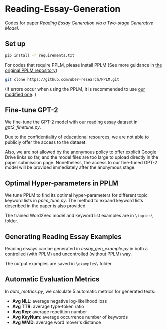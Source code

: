 # Reading-Essay-Generation

Codes for paper *Reading Essay Generation via a Two-stage Generative Model*. 

## Set up

```bash
pip install -r requirements.txt
```

For codes that require PPLM, please install PPLM (See more guidance in [the original PPLM repository](https://github.com/uber-research/PPLM))

<!-- ```bash
git clone https://github.com/ReadingEssayGeneration/PPLM.git
``` -->

```bash
git clone https://github.com/uber-research/PPLM.git
```

(If errors occur when using the PPLM, it is recommended to use [our modified one](https://anonymous.4open.science/r/PPLM-A468/). )

## Fine-tune GPT-2

We fine-tune the GPT-2 model with our reading essay dataset in *gpt2_finetune.py*. 

Due to the confidentiality of educational resources, we are not able to publicly offer the access to the dataset. 

Also, we are not allowed by the anonymous policy to offer explicit Google Drive links so far, and the model files are too large to upload directly in the paper submission page. Nonetheless, the access to our fine-tuned GPT-2 model will be provided immediately after the anonymous stage. 

<!-- Nonetheless, our fine-tuned GPT-2 model is provided in [Google Drive](https://drive.google.com/drive/folders/1_fqua3n-axGPAUPjbL-0sisNbq0dMDd2?usp=sharing). Please download the folder containing the model and move it to `\model\`.  -->

## Optimal Hyper-parameters in PPLM

We tune PPLM to find its optimal hyper-parameters for different topic keyword lists in *pplm_tune.py*. The method to expand keyword lists described in the paper is also provided. 

The trained Word2Vec model and keyword list examples are in `\topics\` folder. 

## Generating Reading Essay Examples

Reading essays can be generated in *essay_gen_example.py* in both a controlled (with PPLM) and uncontrolled (without PPLM) way. 

The output examples are saved in `\examples\` folder. 

## Automatic Evaluation Metrics

In *auto_metrics.py*, we calculate 5 automatic metrics for generated texts: 
- **Avg NLL**: average negative log-likelihood loss
- **Avg TTR**: average type-token ratio
- **Avg Rep**: average repetition number
- **Avg KeyNum**: average occurrence number of keywords
- **Avg WMD**: average word mover's distance


